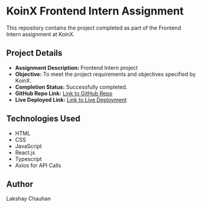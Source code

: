 # KoinX Frontend Intern Assignment
This repository contains the project completed as part of the Frontend Intern assignment at KoinX.

## Project Details
- **Assignment Description:** Frontend Intern project
- **Objective:** To meet the project requirements and objectives specified by KoinX.
- **Completion Status:** Successfully completed.
- **GitHub Repo Link:** [Link to GitHub Repo](https://github.com/imlakshaychauhan/koinx-assignment)
- **Live Deployed Link:** [Link to Live Deployment](https://koinx-assignment-nu.vercel.app/)

## Technologies Used
- HTML
- CSS
- JavaScript
- React.js
- Typescript
- Axios for API Calls

## Author
Lakshay Chauhan
